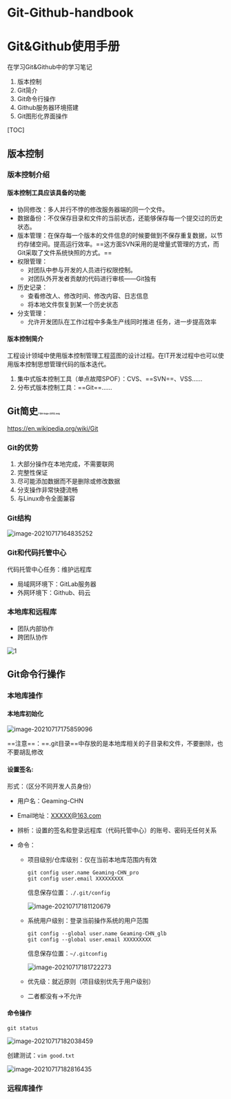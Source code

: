 # Git-Github-handbook
# Git&Github使用手册
在学习Git&Github中的学习笔记
1. 版本控制
2. Git简介
3. Git命令行操作
4. Github服务器环境搭建
5. Git图形化界面操作

[TOC]

## 版本控制

### 版本控制介绍

#### 版本控制工具应该具备的功能

- 协同修改：多人并行不悖的修改服务器端的同一个文件。
- 数据备份：不仅保存目录和文件的当前状态，还能够保存每一个提交过的历史状态。
- 版本管理：在保存每一个版本的文件信息的时候要做到不保存重复数据，以节约存储空间。提高运行效率。==这方面SVN采用的是增量式管理的方式，而Git采取了文件系统快照的方式。==
- 权限管理：
  - 对团队中参与开发的人员进行权限控制。
  - 对团队外开发者贡献的代码进行审核——Git独有
- 历史记录：
  - 查看修改人、修改时间、修改内容、日志信息
  - 将本地文件恢复到某一个历史状态
- 分支管理：
  - 允许开发团队在工作过程中多条生产线同时推进 任务，进一步提高效率

#### 版本控制简介

工程设计领域中使用版本控制管理工程蓝图的设计过程。在IT开发过程中也可以使用版本控制思想管理代码的版本迭代。

1. 集中式版本控制工具（单点故障SPOF）：CVS、==SVN==、VSS……
2. 分布式版本控制工具：==Git==……

## Git简史<img src="https://upload.wikimedia.org/wikipedia/commons/thumb/e/e0/Git-logo.svg/1024px-Git-logo.svg.png" alt="Git-logo-2012.svg" style="zoom: 25%;" />

https://en.wikipedia.org/wiki/Git

### Git的优势

1. 大部分操作在本地完成，不需要联网
2. 完整性保证
3. 尽可能添加数据而不是删除或修改数据
4. 分支操作非常快捷流畅
5. 与Linux命令全面兼容

### Git结构

![image-20210717164835252](https://cdn.jsdelivr.net/gh/GEAMING-CHN/images/blogimg/%E6%9D%82%E9%A1%B9/image-20210717164835252.png)

### Git和代码托管中心

代码托管中心任务：维护远程库

- 局域网环境下：GitLab服务器
- 外网环境下：Github、码云

### 本地库和远程库

- 团队内部协作
- 跨团队协作

![1](https://cdn.jsdelivr.net/gh/GEAMING-CHN/images/blogimg/%E6%9D%82%E9%A1%B9/1.png)

## Git命令行操作

### 本地库操作

#### 本地库初始化

![image-20210717175859096](https://cdn.jsdelivr.net/gh/GEAMING-CHN/images/blogimg/%E6%9D%82%E9%A1%B9/image-20210717175859096.png)

==注意==：==.git目录==中存放的是本地库相关的子目录和文件，不要删除，也不要胡乱修改

#### 设置签名:

形式：（区分不同开发人员身份）

- 用户名：Geaming-CHN

- Email地址：XXXXX@163.com

- 辨析：设置的签名和登录远程库（代码托管中心）的账号、密码无任何关系

- 命令：

  - 项目级别/仓库级别：仅在当前本地库范围内有效

    ```
    git config user.name Geaming-CHN_pro
    git config user.email XXXXXXXXX
    ```

    信息保存位置：`./.git/config`

    ![image-20210717181120679](https://cdn.jsdelivr.net/gh/GEAMING-CHN/images/blogimg/%E6%9D%82%E9%A1%B9/image-20210717181120679.png)

  - 系统用户级别：登录当前操作系统的用户范围

    ```
    git config --global user.name Geaming-CHN_glb
    git config --global user.email XXXXXXXXX
    ```

    信息保存位置：`~/.gitconfig`

    ![image-20210717181722273](https://cdn.jsdelivr.net/gh/GEAMING-CHN/images/blogimg/%E6%9D%82%E9%A1%B9/image-20210717181722273.png)

  - 优先级：就近原则（项目级别优先于用户级别）

  - 二者都没有->不允许

#### 命令操作

`git status`

![image-20210717182038459](https://cdn.jsdelivr.net/gh/GEAMING-CHN/images/blogimg/%E6%9D%82%E9%A1%B9/image-20210717182038459.png)

创建测试：`vim good.txt`

![image-20210717182816435](https://cdn.jsdelivr.net/gh/GEAMING-CHN/images/blogimg/%E6%9D%82%E9%A1%B9/image-20210717182816435.png)

### 远程库操作

